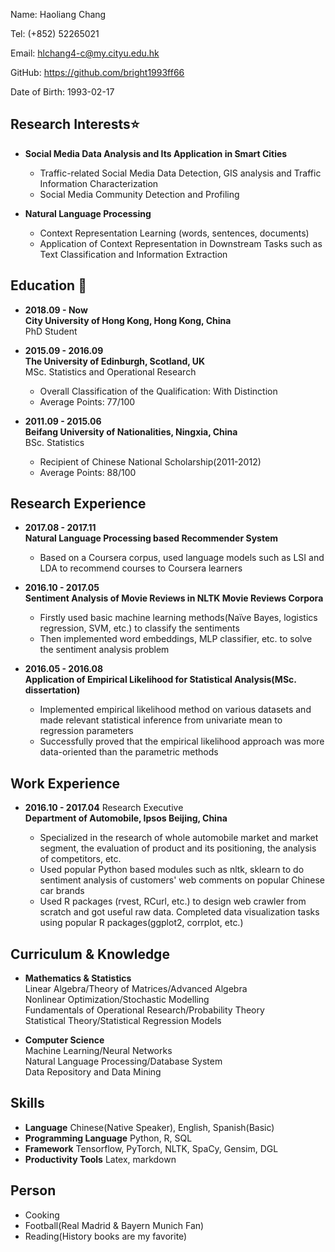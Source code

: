 Name: Haoliang Chang

Tel: (+852) 52265021

Email: <hlchang4-c@my.cityu.edu.hk>  

GitHub: <https://github.com/bright1993ff66>  

Date of Birth: 1993-02-17  

## Research Interests:star:

+ **Social Media Data Analysis and Its Application in Smart Cities**  
  - Traffic-related Social Media Data Detection, GIS analysis and Traffic Information Characterization
  - Social Media Community Detection and Profiling

+ **Natural Language Processing**  
  - Context Representation Learning (words, sentences, documents)
  - Application of Context Representation in Downstream Tasks such as Text Classification and Information Extraction


## Education :bookmark_tabs:

+ **2018.09 - Now**   
**City University of Hong Kong, Hong Kong, China**   
PhD Student

+ **2015.09 - 2016.09**  
**The University of Edinburgh, Scotland, UK**  
MSc. Statistics and Operational Research 
	- Overall Classification of the Qualification: With Distinction	
	- Average Points: 77/100

+ **2011.09 - 2015.06**  
  **Beifang University of Nationalities, Ningxia, China**  
  BSc. Statistics
  - Recipient of Chinese National Scholarship(2011-2012)
  - Average Points: 88/100

## Research Experience  

+ **2017.08 - 2017.11**  
**Natural Language Processing based Recommender System**
	- Based on a Coursera corpus, used language models such as LSI and LDA to recommend courses to Coursera learners  
	
+ **2016.10 - 2017.05**   
**Sentiment Analysis of Movie Reviews in NLTK Movie Reviews Corpora**
	- Firstly used basic machine learning methods(Naïve Bayes, logistics regression, SVM, etc.) to classify the sentiments 
	- Then implemented word embeddings, MLP classifier, etc. to solve the sentiment analysis problem

+ **2016.05 - 2016.08**   
**Application of Empirical Likelihood for Statistical Analysis(MSc. dissertation)**
	- Implemented empirical likelihood method on various datasets and made relevant statistical inference from univariate mean to regression parameters 
	- Successfully proved that the empirical likelihood approach was more data-oriented than the parametric methods 


## Work Experience  

+ **2016.10 - 2017.04** Research Executive  
**Department of Automobile, Ipsos Beijing, China**  

	- Specialized in the research of whole automobile market and market segment, the evaluation of product and its positioning, the analysis of competitors, etc.
	- Used popular Python based modules such as nltk, sklearn to do sentiment analysis of customers' web comments on popular Chinese car brands 
	- Used R packages (rvest, RCurl, etc.) to design web crawler from scratch and got useful raw data. Completed data visualization tasks using popular R packages(ggplot2, corrplot, etc.)


## Curriculum & Knowledge

+ **Mathematics & Statistics**  
Linear Algebra/Theory of Matrices/Advanced Algebra   
Nonlinear Optimization/Stochastic Modelling  
Fundamentals of Operational Research/Probability Theory  
Statistical Theory/Statistical Regression Models

+ **Computer Science**  
Machine Learning/Neural Networks   
Natural Language Processing/Database System   
Data Repository and Data Mining 

## Skills

+ **Language** Chinese(Native Speaker), English, Spanish(Basic)
+ **Programming Language** Python, R, SQL
+ **Framework** Tensorflow, PyTorch, NLTK, SpaCy, Gensim, DGL
+ **Productivity Tools** Latex, markdown

## Person

+ Cooking
+ Football(Real Madrid & Bayern Munich Fan)
+ Reading(History books are my favorite)
